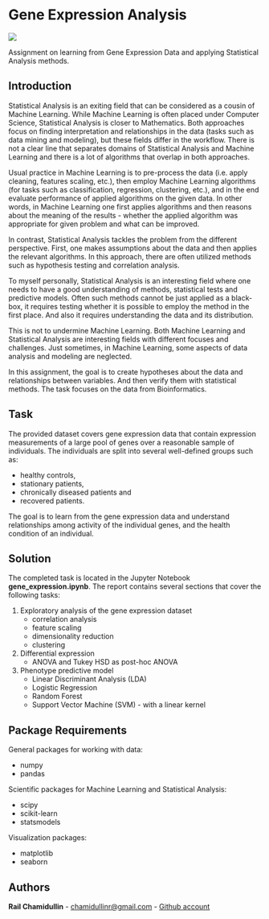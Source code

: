 # Gene Expression Analysis
[<img src="https://colab.research.google.com/assets/colab-badge.svg" align="center">](https://colab.research.google.com/drive/18APvFkWCvD4Lr6G3REW6yDsVU2_5sXkB?usp=sharing)

Assignment on learning from Gene Expression Data and applying Statistical Analysis methods.

## Introduction
Statistical Analysis is an exiting field that can be considered as a cousin of Machine Learning.
While Machine Learning is often placed under Computer Science, Statistical Analysis is closer to Mathematics.
Both approaches focus on finding interpretation and relationships in the data 
(tasks such as data mining and modeling), but these fields differ in the workflow.
There is not a clear line that separates domains of Statistical Analysis and Machine Learning 
and there is a lot of algorithms that overlap in both approaches.

Usual practice in Machine Learning is to pre-process the data (i.e. apply cleaning, features scaling, etc.),
then employ Machine Learning algorithms (for tasks such as classification, regression, clustering, etc.),
and in the end evaluate performance of applied algorithms on the given data.
In other words, in Machine Learning one first applies algorithms and then reasons about the meaning of the results - 
whether the applied algorithm was appropriate for given problem and what can be improved.

In contrast, Statistical Analysis tackles the problem from the different perspective.
First, one makes assumptions about the data and then applies the relevant algorithms.
In this approach, there are often utilized methods such as hypothesis testing and correlation analysis.

To myself personally, Statistical Analysis is an interesting field where one needs to have a good understanding 
of methods, statistical tests and predictive models.
Often such methods cannot be just applied as a black-box, it requires testing 
whether it is possible to employ the method in the first place.
And also it requires understanding the data and its distribution.

This is not to undermine Machine Learning. Both Machine Learning and Statistical Analysis are interesting fields
with different focuses and challenges. Just sometimes, in Machine Learning, some aspects of data analysis and modeling are neglected. 

In this assignment, the goal is to create hypotheses about the data and relationships between variables. 
And then verify them with statistical methods. The task focuses on the data from Bioinformatics.

## Task
The provided dataset covers gene expression data that contain expression measurements 
of a large pool of genes over a reasonable sample of individuals. 
The individuals are split into several well-defined groups such as:
* healthy controls,
* stationary patients,
* chronically diseased patients and
* recovered patients.
  
The goal is to learn from the gene expression data and understand relationships 
among activity of the individual genes, and the health condition of an individual.

## Solution
The completed task is located in the Jupyter Notebook **gene_expression.ipynb**.
The report contains several sections that cover the following tasks:
1) Exploratory analysis of the gene expression dataset
    * correlation analysis
    * feature scaling
    * dimensionality reduction
    * clustering
2) Differential expression
    * ANOVA and Tukey HSD as post-hoc ANOVA
3) Phenotype predictive model
    * Linear Discriminant Analysis (LDA)
    * Logistic Regression
    * Random Forest
    * Support Vector Machine (SVM) - with a linear kernel

## Package Requirements
General packages for working with data:
* numpy
* pandas

Scientific packages for Machine Learning and Statistical Analysis:
* scipy
* scikit-learn
* statsmodels

Visualization packages:
* matplotlib
* seaborn


## Authors
**Rail Chamidullin** - chamidullinr@gmail.com  - [Github account](https://github.com/chamidullinr)
